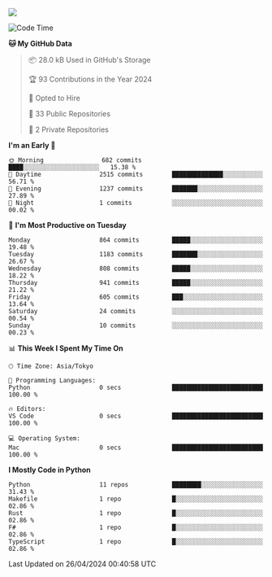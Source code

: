 ![](https://komarev.com/ghpvc/?username=kitagawa-hr)

<!--START_SECTION:waka-->
![Code Time](http://img.shields.io/badge/Code%20Time-803%20hrs%208%20mins-blue)

**🐱 My GitHub Data** 

> 📦 28.0 kB Used in GitHub's Storage 
 > 
> 🏆 93 Contributions in the Year 2024
 > 
> 💼 Opted to Hire
 > 
> 📜 33 Public Repositories 
 > 
> 🔑 2 Private Repositories 
 > 
**I'm an Early 🐤** 

```text
🌞 Morning                682 commits         ████░░░░░░░░░░░░░░░░░░░░░   15.38 % 
🌆 Daytime                2515 commits        ██████████████░░░░░░░░░░░   56.71 % 
🌃 Evening                1237 commits        ███████░░░░░░░░░░░░░░░░░░   27.89 % 
🌙 Night                  1 commits           ░░░░░░░░░░░░░░░░░░░░░░░░░   00.02 % 
```
📅 **I'm Most Productive on Tuesday** 

```text
Monday                   864 commits         █████░░░░░░░░░░░░░░░░░░░░   19.48 % 
Tuesday                  1183 commits        ███████░░░░░░░░░░░░░░░░░░   26.67 % 
Wednesday                808 commits         █████░░░░░░░░░░░░░░░░░░░░   18.22 % 
Thursday                 941 commits         █████░░░░░░░░░░░░░░░░░░░░   21.22 % 
Friday                   605 commits         ███░░░░░░░░░░░░░░░░░░░░░░   13.64 % 
Saturday                 24 commits          ░░░░░░░░░░░░░░░░░░░░░░░░░   00.54 % 
Sunday                   10 commits          ░░░░░░░░░░░░░░░░░░░░░░░░░   00.23 % 
```


📊 **This Week I Spent My Time On** 

```text
🕑︎ Time Zone: Asia/Tokyo

💬 Programming Languages: 
Python                   0 secs              █████████████████████████   100.00 % 

🔥 Editors: 
VS Code                  0 secs              █████████████████████████   100.00 % 

💻 Operating System: 
Mac                      0 secs              █████████████████████████   100.00 % 
```

**I Mostly Code in Python** 

```text
Python                   11 repos            ████████░░░░░░░░░░░░░░░░░   31.43 % 
Makefile                 1 repo              █░░░░░░░░░░░░░░░░░░░░░░░░   02.86 % 
Rust                     1 repo              █░░░░░░░░░░░░░░░░░░░░░░░░   02.86 % 
F#                       1 repo              █░░░░░░░░░░░░░░░░░░░░░░░░   02.86 % 
TypeScript               1 repo              █░░░░░░░░░░░░░░░░░░░░░░░░   02.86 % 
```




 Last Updated on 26/04/2024 00:40:58 UTC
<!--END_SECTION:waka-->
